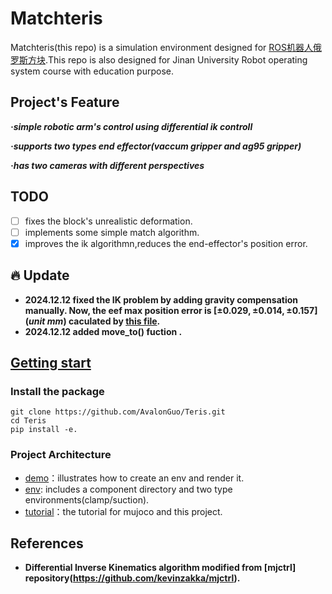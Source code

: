 # Matchteris
Matchteris(this repo) is a simulation environment designed for [ROS机器人俄罗斯方块](https://www.annisen.com/newsinfo/6991379.html).This repo is also designed for Jinan University Robot operating system course with education purpose.
## Project's Feature
***·simple robotic arm's control using differential ik controll***

***·supports two types end effector(vaccum gripper and ag95 gripper)***

***·has two cameras with different perspectives***

## TODO
- [ ] fixes the block's unrealistic deformation.
- [ ] implements some simple match algorithm.
- [x] improves the ik algorithmn,reduces the end-effector's position error.

## :fire: Update
* __2024.12.12 fixed the IK problem by adding gravity compensation manually. Now, the eef max position error is $[\pm 0.029,\pm 0.014,\pm 0.157](unit \ mm)$ caculated by [this file](/matchteris/demo/caculate_xyzerror.py).__
* __2024.12.12 added move_to() fuction .__
 

## [Getting start](matchteris/tutorial/getting_start.md)
### Install the package
```
git clone https://github.com/AvalonGuo/Teris.git
cd Teris
pip install -e.
```
### Project Architecture
- [demo](matchteris/demo)：illustrates how to create an env and render it.
- [env](matchteris/env): includes a component directory and two type environments(clamp/suction).
- [tutorial](matchteris/tutorial/getting_start.md)：the tutorial for mujoco and this project.

## References
*  __Differential Inverse Kinematics algorithm modified from [mjctrl] repository(https://github.com/kevinzakka/mjctrl).__
